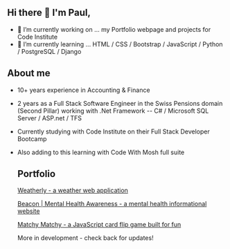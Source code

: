 ## Hi there 👋 I'm Paul,
- 🔭 I’m currently working on ... my Portfolio webpage and projects for Code Institute
- 🌱 I’m currently learning ... HTML / CSS / Bootstrap / JavaScript / Python / PostgreSQL / Django

## About me
- 10+ years experience in Accounting & Finance
- 2 years as a Full Stack Software Engineer in the Swiss Pensions domain (Second Pillar) working with .Net Framework -- C# / Microsoft SQL Server / ASP.net / TFS
- Currently studying with Code Institute on their Full Stack Developer Bootcamp
- Also adding to this learning with Code With Mosh full suite

  ## Portfolio
  [Weatherly - a weather web application](https://github.com/KernowPabloUK/Weatherly)
  
  [Beacon | Mental Health Awareness - a mental health informational website](https://github.com/KernowPabloUK/Beacon-Mental-Health-Awareness)
  
  [Matchy Matchy - a JavaScript card flip game built for fun](https://github.com/KernowPabloUK/card-match-game)

  More in development - check back for updates!

<!--
**KernowPabloUK/KernowPabloUK** is a ✨ _special_ ✨ repository because its `README.md` (this file) appears on your GitHub profile.
-->

